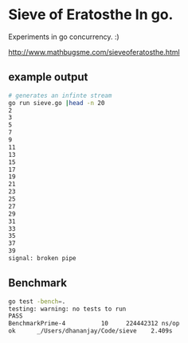 # Sieve of Eratosthe In go.

Experiments in go concurrency. :)

http://www.mathbugsme.com/sieveoferatosthe.html

## example output
```bash
# generates an infinte stream
go run sieve.go |head -n 20
2
3
5
7
9
11
13
15
17
19
21
23
25
27
29
31
33
35
37
39
signal: broken pipe
```

## Benchmark
```bash
go test -bench=.
testing: warning: no tests to run
PASS
BenchmarkPrime-4	      10	 224442312 ns/op
ok  	_/Users/dhananjay/Code/sieve	2.409s
```
